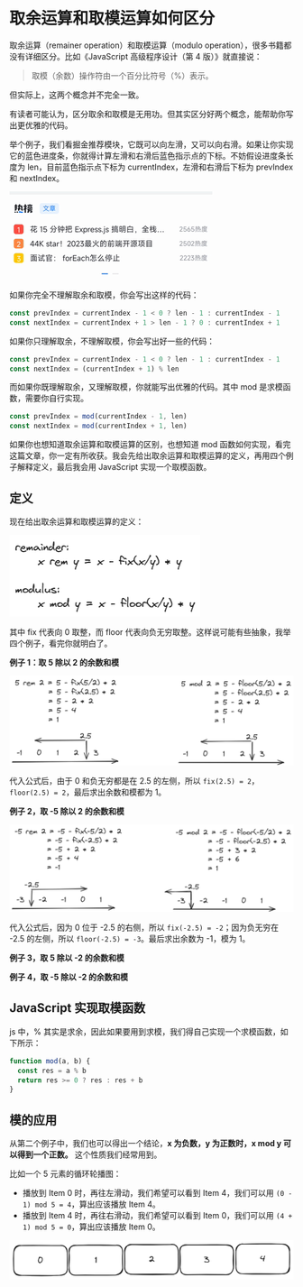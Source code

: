 # 取余运算和取模运算如何区分

取余运算（remainer operation）和取模运算（modulo operation），很多书籍都没有详细区分。比如《JavaScript 高级程序设计（第 4 版）》就直接说：

> 取模（余数）操作符由一个百分比符号（%）表示。

但实际上，这两个概念并不完全一致。

有读者可能认为，区分取余和取模是无用功。但其实区分好两个概念，能帮助你写出更优雅的代码。

举个例子，我们看掘金推荐模块，它既可以向左滑，又可以向右滑。如果让你实现它的蓝色进度条，你就得计算左滑和右滑后蓝色指示点的下标。不妨假设进度条长度为 len，目前蓝色指示点下标为 currentIndex，左滑和右滑后下标为 prevIndex 和 nextIndex。

![](./img/loop-progress.gif)

如果你完全不理解取余和取模，你会写出这样的代码：

```js
const prevIndex = currentIndex - 1 < 0 ? len - 1 : currentIndex - 1
const nextIndex = currentIndex + 1 > len - 1 ? 0 : currentIndex + 1
```

如果你只理解取余，不理解取模，你会写出好一些的代码：

```js
const prevIndex = currentIndex - 1 < 0 ? len - 1 : currentIndex - 1
const nextIndex = (currentIndex + 1) % len
```

而如果你既理解取余，又理解取模，你就能写出优雅的代码。其中 mod 是求模函数，需要你自行实现。

```js
const prevIndex = mod(currentIndex - 1, len)
const nextIndex = mod(currentIndex + 1, len)
```

如果你也想知道取余运算和取模运算的区别，也想知道 mod 函数如何实现，看完这篇文章，你一定有所收获。我会先给出取余运算和取模运算的定义，再用四个例子解释定义，最后我会用 JavaScript 实现一个取模函数。

## 定义

现在给出取余运算和取模运算的定义：

![](./img/rem-mod.png)

其中 fix 代表向 0 取整，而 floor 代表向负无穷取整。这样说可能有些抽象，我举四个例子，看完你就明白了。

**例子 1：取 5 除以 2 的余数和模**

![](./img/5rem2.png)

代入公式后，由于 0 和负无穷都是在 2.5 的左侧，所以 `fix(2.5) = 2`， `floor(2.5) = 2`，最后求出余数和模都为 1。

**例子 2，取 -5 除以 2 的余数和模**

![](./img/-5rem2.png)

代入公式后，因为 0 位于 -2.5 的右侧，所以 `fix(-2.5) = -2`；因为负无穷在 -2.5 的左侧，所以 `floor(-2.5) = -3`。最后求出余数为 -1，模为 1。

**例子 3，取 5 除以 -2 的余数和模**

**例子 4，取 -5 除以 -2 的余数和模**

## JavaScript 实现取模函数

js 中，% 其实是求余，因此如果要用到求模，我们得自己实现一个求模函数，如下所示：

```js
function mod(a, b) {
  const res = a % b
  return res >= 0 ? res : res + b
}
```

## 模的应用

从第二个例子中，我们也可以得出一个结论，**x 为负数，y 为正数时，x mod y 可以得到一个正数。** 这个性质我们经常用到。

比如一个 5 元素的循环轮播图：

- 播放到 Item 0 时，再往左滑动，我们希望可以看到 Item 4，我们可以用 `(0 - 1) mod 5 = 4`，算出应该播放 Item 4。
- 播放到 Item 4 时，再往右滑动，我们希望可以看到 Item 0，我们可以用 `(4 + 1) mod 5 = 0`，算出应该播放 Item 0。

![](./img/loop-swiper.png)